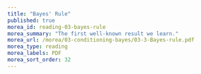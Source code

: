 ```yaml
---
title: "Bayes' Rule"
published: true
morea_id: reading-03-bayes-rule
morea_summary: "The first well-known result we learn."
morea_url: /morea/03-conditioning-bayes/03-3-Bayes-rule.pdf
morea_type: reading
morea_labels: PDF
morea_sort_order: 32
---
```

